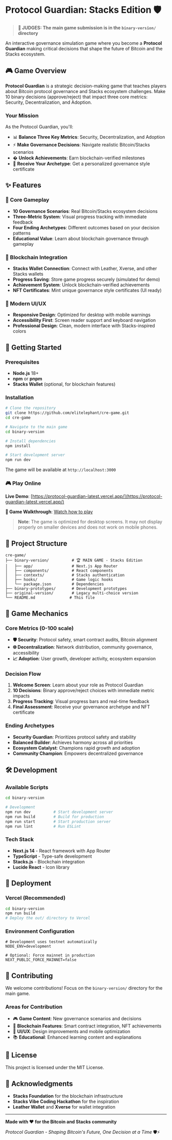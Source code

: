 # Protocol Guardian: Stacks Edition 🛡️

> **🚨 JUDGES: The main game submission is in the `binary-version/` directory**

An interactive governance simulation game where you become a **Protocol Guardian** making critical decisions that shape the future of Bitcoin and the Stacks ecosystem.

## 🎮 Game Overview

**Protocol Guardian** is a strategic decision-making game that teaches players about Bitcoin protocol governance and Stacks ecosystem challenges. Make 10 binary decisions (approve/reject) that impact three core metrics: Security, Decentralization, and Adoption.

### Your Mission
As the Protocol Guardian, you'll:
- 📊 **Balance Three Key Metrics**: Security, Decentralization, and Adoption
- ⚡ **Make Governance Decisions**: Navigate realistic Bitcoin/Stacks scenarios
- � **Unlock Achievements**: Earn blockchain-verified milestones
- 🎯 **Receive Your Archetype**: Get a personalized governance style certificate

## ✨ Features

### 🎯 Core Gameplay
- **10 Governance Scenarios**: Real Bitcoin/Stacks ecosystem decisions
- **Three-Metric System**: Visual progress tracking with immediate feedback
- **Four Ending Archetypes**: Different outcomes based on your decision patterns
- **Educational Value**: Learn about blockchain governance through gameplay

### 🔗 Blockchain Integration
- **Stacks Wallet Connection**: Connect with Leather, Xverse, and other Stacks wallets
- **Progress Saving**: Store game progress securely (simulated for demo)
- **Achievement System**: Unlock blockchain-verified achievements
- **NFT Certificates**: Mint unique governance style certificates (UI ready)

### 🎨 Modern UI/UX
- **Responsive Design**: Optimized for desktop with mobile warnings
- **Accessibility First**: Screen reader support and keyboard navigation
- **Professional Design**: Clean, modern interface with Stacks-inspired colors

## 🚀 Getting Started

### Prerequisites
- **Node.js** 18+
- **npm** or **pnpm**
- **Stacks Wallet** (optional, for blockchain features)

### Installation

```bash
# Clone the repository
git clone https://github.com/elitelephant/cre-game.git
cd cre-game

# Navigate to the main game
cd binary-version

# Install dependencies
npm install

# Start development server
npm run dev
```

The game will be available at `http://localhost:3000`

### 🎮 Play Online

**Live Demo**: [https://protocol-guardian-latest.vercel.app/](https://protocol-guardian-latest.vercel.app/)

**🎥 Game Walkthrough**: [Watch how to play](https://www.loom.com/share/e652fec7ffd44ab987801f50f69ad79c?sid=c9c8e556-c0d3-47c3-851b-f975fff6db2f)

> **Note**: The game is optimized for desktop screens. It may not display properly on smaller devices and does not work on mobile phones.

## 📁 Project Structure

```
cre-game/
├── binary-version/          # 🏆 MAIN GAME - Stacks Edition
│   ├── app/                 # Next.js App Router
│   ├── components/          # React components
│   ├── contexts/            # Stacks authentication
│   ├── hooks/               # Game logic hooks
│   └── package.json         # Dependencies
├── binary-prototypes/       # Development prototypes
├── original-version/        # Legacy multi-choice version
└── README.md               # This file
```

## 🎯 Game Mechanics

### Core Metrics (0-100 scale)
- **🛡️ Security**: Protocol safety, smart contract audits, Bitcoin alignment
- **🌐 Decentralization**: Network distribution, community governance, accessibility
- **📈 Adoption**: User growth, developer activity, ecosystem expansion

### Decision Flow
1. **Welcome Screen**: Learn about your role as Protocol Guardian
2. **10 Decisions**: Binary approve/reject choices with immediate metric impacts
3. **Progress Tracking**: Visual progress bars and real-time feedback
4. **Final Assessment**: Receive your governance archetype and NFT certificate

### Ending Archetypes
- **Security Guardian**: Prioritizes protocol safety and stability
- **Balanced Builder**: Achieves harmony across all priorities
- **Ecosystem Catalyst**: Champions rapid growth and adoption
- **Community Champion**: Empowers decentralized governance

## 🛠️ Development

### Available Scripts
```bash
cd binary-version

# Development
npm run dev          # Start development server
npm run build        # Build for production
npm run start        # Start production server
npm run lint         # Run ESLint
```

### Tech Stack
- **Next.js 14** - React framework with App Router
- **TypeScript** - Type-safe development
- **Stacks.js** - Blockchain integration
- **Lucide React** - Icon library

## 🚀 Deployment

### Vercel (Recommended)
```bash
cd binary-version
npm run build
# Deploy the out/ directory to Vercel
```

### Environment Configuration
```env
# Development uses testnet automatically
NODE_ENV=development

# Optional: Force mainnet in production
NEXT_PUBLIC_FORCE_MAINNET=false
```

## 🤝 Contributing

We welcome contributions! Focus on the `binary-version/` directory for the main game.

### Areas for Contribution
- 🎮 **Game Content**: New governance scenarios and decisions
- 🔗 **Blockchain Features**: Smart contract integration, NFT achievements
- 🎨 **UI/UX**: Design improvements and mobile optimization
- 📚 **Educational**: Enhanced learning content and explanations

## 📜 License

This project is licensed under the MIT License.

## 🙏 Acknowledgments

- **Stacks Foundation** for the blockchain infrastructure
- **Stacks Vibe Coding Hackathon** for the inspiration
- **Leather Wallet** and **Xverse** for wallet integration

---

**Made with ❤️ for the Bitcoin and Stacks community**

*Protocol Guardian - Shaping Bitcoin's Future, One Decision at a Time* 🛡️⚡
